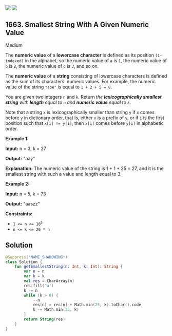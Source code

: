 [![](https://img.shields.io/github/stars/javadev/LeetCode-in-Kotlin?label=Stars&style=flat-square)](https://github.com/javadev/LeetCode-in-Kotlin)
[![](https://img.shields.io/github/forks/javadev/LeetCode-in-Kotlin?label=Fork%20me%20on%20GitHub%20&style=flat-square)](https://github.com/javadev/LeetCode-in-Kotlin/fork)

## 1663\. Smallest String With A Given Numeric Value

Medium

The **numeric value** of a **lowercase character** is defined as its position `(1-indexed)` in the alphabet, so the numeric value of `a` is `1`, the numeric value of `b` is `2`, the numeric value of `c` is `3`, and so on.

The **numeric value** of a **string** consisting of lowercase characters is defined as the sum of its characters' numeric values. For example, the numeric value of the string `"abe"` is equal to `1 + 2 + 5 = 8`.

You are given two integers `n` and `k`. Return _the **lexicographically smallest string** with **length** equal to `n` and **numeric value** equal to `k`._

Note that a string `x` is lexicographically smaller than string `y` if `x` comes before `y` in dictionary order, that is, either `x` is a prefix of `y`, or if `i` is the first position such that `x[i] != y[i]`, then `x[i]` comes before `y[i]` in alphabetic order.

**Example 1:**

**Input:** n = 3, k = 27

**Output:** "aay"

**Explanation:** The numeric value of the string is 1 + 1 + 25 = 27, and it is the smallest string with such a value and length equal to 3.

**Example 2:**

**Input:** n = 5, k = 73

**Output:** "aaszz"

**Constraints:**

*   <code>1 <= n <= 10<sup>5</sup></code>
*   `n <= k <= 26 * n`

## Solution

```kotlin
@Suppress("NAME_SHADOWING")
class Solution {
    fun getSmallestString(n: Int, k: Int): String {
        var n = n
        var k = k
        val res = CharArray(n)
        res.fill('a')
        k -= n
        while (k > 0) {
            --n
            res[n] = res[n] + Math.min(25, k).toChar().code
            k -= Math.min(25, k)
        }
        return String(res)
    }
}
```